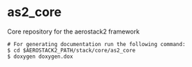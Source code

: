 # as2_core

Core repository for the aerostack2 framework


```
# For generating documentation run the following command:
$ cd $AEROSTACK2_PATH/stack/core/as2_core
$ doxygen doxygen.dox
```